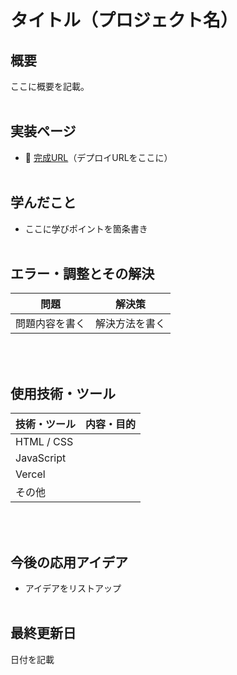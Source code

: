 # タイトル（プロジェクト名）

## 概要  
ここに概要を記載。
<br><br>

## 実装ページ  
- 🔗 [完成URL](#)（デプロイURLをここに）
<br><br>

## 学んだこと  
- ここに学びポイントを箇条書き
<br><br>

## エラー・調整とその解決  
| 問題 | 解決策 |
| --- | --- |
| 問題内容を書く | 解決方法を書く |
<br><br>

## 使用技術・ツール  
| 技術・ツール | 内容・目的 |
| ------------ | --------- |
| HTML / CSS   |  |
| JavaScript   |  |
| Vercel       |  |
| その他       |  |
<br><br>

## 今後の応用アイデア  
- アイデアをリストアップ
<br><br>

## 最終更新日  
日付を記載
